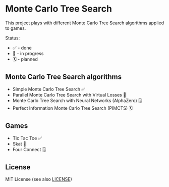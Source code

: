 # Monte Carlo Tree Search

This project plays with different Monte Carlo Tree Search algorithms applied to games.

Status:

- ✅ - done
- 🚧 - in progress
- 🗓️ - planned

## Monte Carlo Tree Search algorithms

- Simple Monte Carlo Tree Search ✅
- Parallel Monte Carlo Tree Search with Virtual Losses 🚧
- Monte Carlo Tree Search with Neural Networks (AlphaZero) 🗓️
- Perfect Information Monte Carlo Tree Search (PIMCTS) 🗓️

## Games

- Tic Tac Toe ✅
- Skat 🚧
- Four Connect 🗓

## License

MIT License (see also [LICENSE](LICENSE))